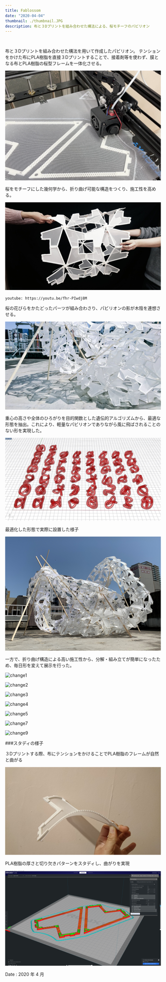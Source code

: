 ```yaml
---
title: Fablossom
date: "2020-04-04"
thumbnail: ./thumbnail.JPG
description: 布と３Dプリントを組み合わせた構法による、桜モチーフのパビリオン
---
```


<br>

布と３Dプリントを組み合わせた構法を用いて作成したパビリオン。
テンションをかけた布にPLA樹脂を直接３Dプリントすることで、接着剤等を使わず、膜となる布とPLA樹脂の桜型フレームを一体化させる。

![3dprinting](./3dprinting.png)

桜をモチーフにした幾何学から、折り曲げ可能な構造をつくり、施工性を高める。

![origami](./origami.jpg)

`youtube: https://youtu.be/fhr-PIwdj8M `

桜の花びらをかたどったパーツが組み合わさり、パビリオンの影が木陰を連想させる。

![shade2](./shade2.jpg)

重心の高さや全体のひろがりを目的関数とした遺伝的アルゴリズムから、最適な形態を抽出。これにより、軽量なパビリオンでありながら風に飛ばされることのない形を実現した。

![wallacei](./wallacei.jpg)

最適化した形態で実際に設置した様子

![optimized](./optimized.jpg)

一方で、折り曲げ構造による高い施工性から、分解・組み立てが簡単になったため、毎日形を変えて展示を行った。

![change1](./change1.jpg)

![change2](./change2.jpg)

![change3](./change3.jpg)

![change4](./change4.jpg)

![change5](./change5.jpg)

![change7](./change7.jpg)

![change9](./change9.jpg)

###スタディの様子

３Dプリントする際、布にテンションをかけることでPLA樹脂のフレームが自然と曲がる

![bending](./bending.jpg)

PLA樹脂の厚さと切り欠きパターンをスタディし、曲がりを実現

![pattern](./pattern.png)

Date : 2020 年 4 月
